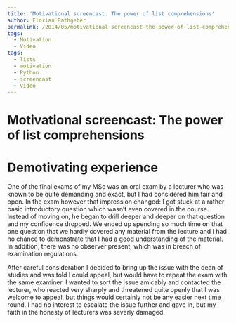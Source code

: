 ```yaml
---
title: 'Motivational screencast: The power of list comprehensions'
author: Florian Rathgeber
permalink: /2014/05/motivational-screencast-the-power-of-list-comprehensions/
tags:
  - Motivation
  - Video
tags:
  - lists
  - motivation
  - Python
  - screencast
  - Video
---
```

# Motivational screencast: The power of list comprehensions



# Demotivating experience

One of the final exams of my MSc was an oral exam by a lecturer who was known to be quite demanding and exact, but I had considered him fair and open. In the exam however that impression changed: I got stuck at a rather basic introductory question which wasn&#8217;t even covered in the course. Instead of moving on, he began to drill deeper and deeper on that question and my confidence dropped. We ended up spending so much time on that one question that we hardly covered any material from the lecture and I had no chance to demonstrate that I had a good understanding of the material. In addition, there was no observer present, which was in breach of examination regulations.

After careful consideration I decided to bring up the issue with the dean of studies and was told I could appeal, but would have to repeat the exam with the same examiner. I wanted to sort the issue amicably and contacted the lecturer, who reacted very sharply and threatened quite openly that I was welcome to appeal, but things would certainly not be any easier next time round. I had no interest to escalate the issue further and gave in, but my faith in the honesty of lecturers was severly damaged.
